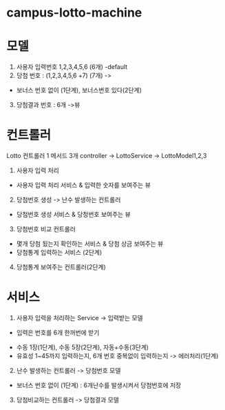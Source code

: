 # campus-lotto-machine

# 모델
1. 사용자 입력번호  1,2,3,4,5,6 (6개) -default
2. 당첨 번호 : (1,2,3,4,5,6 +7) (7개) ->
- 보너스 번호 없이 (1단계), 보너스번호 있다(2단계)
3. 당첨결과 번호 : 6개 ->뷰

# 컨트롤러
 Lotto 컨트롤러 1 메서드 3개
controller -> LottoService -> LottoModel1,2,3
1. 사용자 입력 처리
- 사용자 입력 처리 서비스 & 입력한 숫자를 보여주는 뷰
2. 당첨번호 생성 -> 난수 발생하는 컨트롤러
- 당첨번호 생성 서비스 & 당청번호 보여주는 뷰
3. 당첨번호 비교 컨트롤러
- 몇개 당첨 됬는지 확인하는 서비스 & 당첨 상금 보여주는 뷰
- 당첨통계 입력하는 서비스 (2단계)
4. 당첨통계 보여주는 컨트롤러(2단계)

# 서비스
1. 사용자 입력을 처리하는 Service -> 입력받는 모델
* 입력은 번호를 6개 한꺼번에 받기
- 수동 1장(1단계), 수동 5장(2단계), 자동+수동(3단계)
- 유효성 1~45까지 입력하는지, 6개 번호 중복없이 입력하는지  -> 에러처리(1단계)
2. 난수 발생하는 컨트롤러 -> 당첨번호 모델
- 보너스 번호 없이 (1단계) : 6개난수를 발생시켜서 당첨번호에 저장
3. 당첨비교하는 컨트롤러 -> 당첨결과 모델
